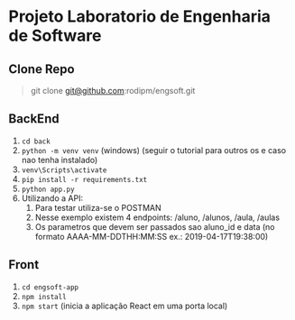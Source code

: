 # Projeto Laboratorio de Engenharia de Software

## Clone Repo
> git clone git@github.com:rodipm/engsoft.git

## BackEnd
1. `cd back`
2. `python -m venv venv` (windows) (seguir o tutorial para outros os e caso nao tenha instalado)
3. `venv\Scripts\activate`
3. `pip install -r requirements.txt`
4. `python app.py`
5. Utilizando a API:
	1. Para testar utiliza-se o POSTMAN
	2. Nesse exemplo existem 4 endpoints: /aluno, /alunos, /aula, /aulas
	3. Os parametros que devem ser passados sao aluno_id e data (no formato AAAA-MM-DDTHH:MM:SS ex.: 2019-04-17T19:38:00)


## Front
1. `cd engsoft-app`
2. `npm install`
3. `npm start` (inicia a aplicação React em uma porta local)
